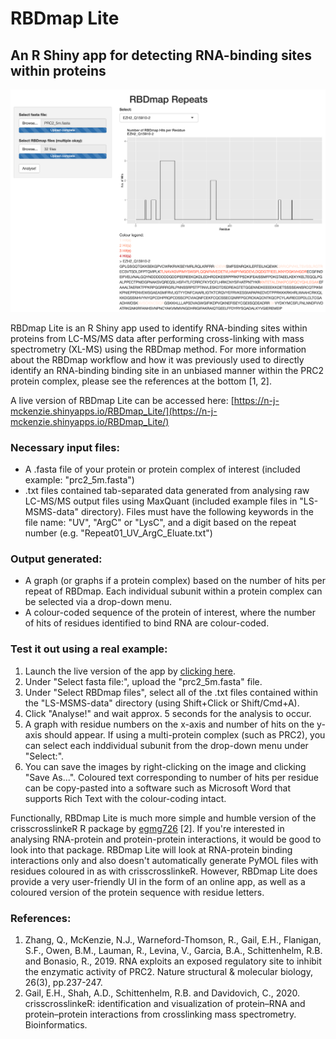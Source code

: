 # RBDmap Lite

## An R Shiny app for detecting RNA-binding sites within proteins

![UI Screenshot](screenshots/rbdmap-lite-screenshot.png)

RBDmap Lite is an R Shiny app used to identify RNA-binding sites within proteins from LC-MS/MS data after performing cross-linking with mass spectrometry (XL-MS) using the RBDmap method. For more information about the RBDmap workflow and how it was previously used to directly identify an RNA-binding binding site in an unbiased manner within the PRC2 protein complex, please see the references at the bottom [1, 2].

A live version of RBDmap Lite can be accessed here:
[https://n-j-mckenzie.shinyapps.io/RBDmap_Lite/](https://n-j-mckenzie.shinyapps.io/RBDmap_Lite/)

### Necessary input files:
* A .fasta file of your protein or protein complex of interest (included example: "prc2_5m.fasta")
* .txt files contained tab-separated data generated from analysing raw LC-MS/MS output files using MaxQuant (included example files in "LS-MSMS-data" directory). Files must have the following keywords in the file name: "UV", "ArgC" or "LysC", and a digit based on the repeat number (e.g. "Repeat01_UV_ArgC_Eluate.txt")

### Output generated:
* A graph (or graphs if a protein complex) based on the number of hits per repeat of RBDmap. Each individual subunit within a protein complex can be selected via a drop-down menu.
* A colour-coded sequence of the protein of interest, where the number of hits of residues identified to bind RNA are colour-coded.

### Test it out using a real example:
1. Launch the live version of the app by [clicking here](https://n-j-mckenzie.shinyapps.io/RBDmap_Lite/).
1. Under "Select fasta file:", upload the "prc2_5m.fasta" file.
1. Under "Select RBDmap files", select all of the .txt files contained within the "LS-MSMS-data" directory (using Shift+Click or Shift/Cmd+A).
1. Click "Analyse!" and wait approx. 5 seconds for the analysis to occur.
1. A graph with residue numbers on the x-axis and number of hits on the y-axis should appear. If using a multi-protein complex (such as PRC2), you can select each inddividual subunit from the drop-down menu under "Select:".
1. You can save the images by right-clicking on the image and clicking "Save As...". Coloured text corresponding to number of hits per residue can be copy-pasted into a software such as Microsoft Word that supports Rich Text with the colour-coding intact.

Functionally, RBDmap Lite is much more simple and humble version of the crisscrosslinkeR R package by [egmg726](https://github.com/egmg726/crisscrosslinker) [2]. If you're interested in analysing RNA-protein and protein-protein interactions, it would be good to look into that package. RBDmap Lite will look at RNA-protein binding interactions only and also doesn't automatically generate PyMOL files with residues coloured in as with crisscrosslinkeR. However, RBDmap Lite does provide a very user-friendly UI in the form of an online app, as well as a coloured version of the protein sequence with residue letters.

### References:
1. Zhang, Q., McKenzie, N.J., Warneford-Thomson, R., Gail, E.H., Flanigan, S.F., Owen, B.M., Lauman, R., Levina, V., Garcia, B.A., Schittenhelm, R.B. and Bonasio, R., 2019. RNA exploits an exposed regulatory site to inhibit the enzymatic activity of PRC2. Nature structural & molecular biology, 26(3), pp.237-247.
1. Gail, E.H., Shah, A.D., Schittenhelm, R.B. and Davidovich, C., 2020. crisscrosslinkeR: identification and visualization of protein–RNA and protein–protein interactions from crosslinking mass spectrometry. Bioinformatics.